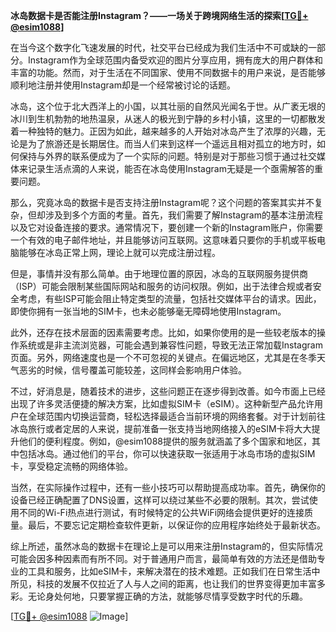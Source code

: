 **冰岛数据卡是否能注册Instagram？——一场关于跨境网络生活的探索[[TG💪+ @esim1088](https://t.me/s/esim1088)]**

在当今这个数字化飞速发展的时代，社交平台已经成为我们生活中不可或缺的一部分。Instagram作为全球范围内备受欢迎的图片分享应用，拥有庞大的用户群体和丰富的功能。然而，对于生活在不同国家、使用不同数据卡的用户来说，是否能够顺利地注册并使用Instagram却是一个经常被讨论的话题。

冰岛，这个位于北大西洋上的小国，以其壮丽的自然风光闻名于世。从广袤无垠的冰川到生机勃勃的地热温泉，从迷人的极光到宁静的乡村小镇，这里的一切都散发着一种独特的魅力。正因为如此，越来越多的人开始对冰岛产生了浓厚的兴趣，无论是为了旅游还是长期居住。而当人们来到这样一个遥远且相对孤立的地方时，如何保持与外界的联系便成为了一个实际的问题。特别是对于那些习惯于通过社交媒体来记录生活点滴的人来说，能否在冰岛使用Instagram无疑是一个亟需解答的重要问题。

那么，究竟冰岛的数据卡是否支持注册Instagram呢？这个问题的答案其实并不复杂，但却涉及到多个方面的考量。首先，我们需要了解Instagram的基本注册流程以及它对设备连接的要求。通常情况下，要创建一个新的Instagram账户，你需要一个有效的电子邮件地址，并且能够访问互联网。这意味着只要你的手机或平板电脑能够在冰岛正常上网，理论上就可以完成注册过程。

但是，事情并没有那么简单。由于地理位置的原因，冰岛的互联网服务提供商（ISP）可能会限制某些国际网站和服务的访问权限。例如，出于法律合规或者安全考虑，有些ISP可能会阻止特定类型的流量，包括社交媒体平台的请求。因此，即使你拥有一张当地的SIM卡，也未必能够毫无障碍地使用Instagram。

此外，还存在技术层面的因素需要考虑。比如，如果你使用的是一些较老版本的操作系统或是非主流浏览器，可能会遇到兼容性问题，导致无法正常加载Instagram页面。另外，网络速度也是一个不可忽视的关键点。在偏远地区，尤其是在冬季天气恶劣的时候，信号覆盖可能较差，这同样会影响用户体验。

不过，好消息是，随着技术的进步，这些问题正在逐步得到改善。如今市面上已经出现了许多灵活便捷的解决方案，比如虚拟SIM卡（eSIM）。这种新型产品允许用户在全球范围内切换运营商，轻松选择最适合当前环境的网络套餐。对于计划前往冰岛旅行或者定居的人来说，提前准备一张支持当地网络接入的eSIM卡将大大提升他们的便利程度。例如，@esim1088提供的服务就涵盖了多个国家和地区，其中包括冰岛。通过他们的平台，你可以快速获取一张适用于冰岛市场的虚拟SIM卡，享受稳定流畅的网络体验。

当然，在实际操作过程中，还有一些小技巧可以帮助提高成功率。首先，确保你的设备已经正确配置了DNS设置，这样可以绕过某些不必要的限制。其次，尝试使用不同的Wi-Fi热点进行测试，有时候特定的公共WiFi网络会提供更好的连接质量。最后，不要忘记定期检查软件更新，以保证你的应用程序始终处于最新状态。

综上所述，虽然冰岛的数据卡在理论上是可以用来注册Instagram的，但实际情况可能会因多种因素而有所不同。对于普通用户而言，最简单有效的方法还是借助专业的工具和服务，比如eSIM卡，来解决潜在的技术难题。正如我们在日常生活中所见，科技的发展不仅拉近了人与人之间的距离，也让我们的世界变得更加丰富多彩。无论身处何地，只要掌握正确的方法，就能够尽情享受数字时代的乐趣。

[[TG💪+ @esim1088](https://t.me/s/esim1088) ![Image](https://i.postimg.cc/4NQfJmqS/Snipaste-2025-05-13-00-14-12.png)]